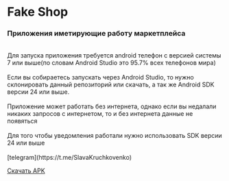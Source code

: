 # Fake Shop
### Приложения иметирующие работу маркетплейса
</br>
Для запуска приложения требуется android телефон с версией системы 7 или выше(по словам Android Studio это 95.7% всех телефонов мира)
</br></br>
Если вы собираетесь запускать через Android Studio, то нужно склонировать данный репозиторий или скачать, а так же Android SDK версии 24 или выше.
</br></br>
Приложение может работать без интернета, однако если вы недалали никаких запросов с интернетом, то и без интернета данные не появяться
</br></br>
Для того чтобы уведомления работали нужно использовать SDK версии 24 или выше
</br></br>
[telegram](https://t.me/SlavaKruchkovenko)

[Скачать APK](https://github.com/SlavaPerryAyeKruchkovenko/Fake_shop/releases/download/kotlin/app-debug.apk)